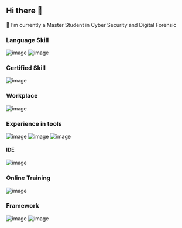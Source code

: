 ## Hi there 👋

<!--
**vickyfikria/vickyfikria** is a ✨ _special_ ✨ repository because its `README.md` (this file) appears on your GitHub profile.

Here are some ideas to get you started:

- 🔭 I’m currently working on ...
- 🌱 I’m currently learning ...
- 👯 I’m looking to collaborate on ...
- 🤔 I’m looking for help with ...
- 💬 Ask me about ...
- 📫 How to reach me: ...
- 😄 Pronouns: ...
- ⚡ Fun fact: ...
-->

🌱 I’m currently a Master Student in Cyber Security and Digital Forensic

### Language Skill
![image](https://img.shields.io/badge/OpenCV-27338e?style=for-the-badge&logo=OpenCV&logoColor=white)
![image](https://img.shields.io/badge/C%23-239120?style=for-the-badge&logo=csharp&logoColor=white)

### Certified Skill
![image](https://img.shields.io/badge/TensorFlow-FF6F00?style=for-the-badge&logo=tensorflow&logoColor=white)


### Workplace
![image](https://img.shields.io/badge/UpWork-6FDA44?style=for-the-badge&logo=Upwork&logoColor=white)

### Experience in tools
![image](https://img.shields.io/badge/dbeaver-382923?style=for-the-badge&logo=dbeaver&logoColor=white)
![image](https://img.shields.io/badge/Oracle-F80000?style=for-the-badge&logo=Oracle&logoColor=white)
![image](https://img.shields.io/badge/OpenCV-27338e?style=for-the-badge&logo=OpenCV&logoColor=white)

#### IDE
![image](https://img.shields.io/badge/Visual_Studio-5C2D91?style=for-the-badge&logo=visual%20studio&logoColor=white)

### Online Training
![image](https://img.shields.io/badge/Coursera-0056D2?style=for-the-badge&logo=Coursera&logoColor=white)


### Framework
![image](https://img.shields.io/badge/.NET-512BD4?style=for-the-badge&logo=dotnet&logoColor=white)
![image](https://img.shields.io/badge/Qt-41CD52?style=for-the-badge&logo=qt&logoColor=white)
